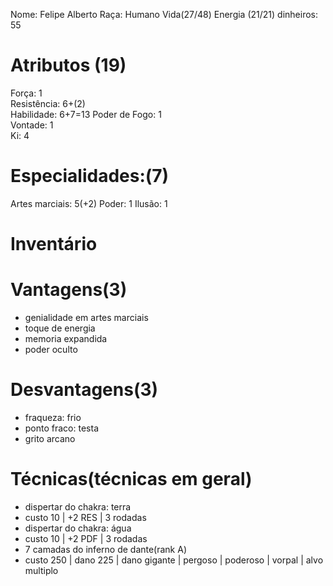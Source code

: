 Nome: Felipe Alberto
Raça: Humano
Vida(27/48)
Energia (21/21)
dinheiros: 55

# Atributos (19)
Força: 1  
Resistência: 6+(2)   
Habilidade: 6+7=13
Poder de Fogo: 1     
Vontade: 1  
Ki: 4

# Especialidades:(7)
Artes marciais: 5(+2)
Poder: 1
Ilusão: 1

# Inventário  

# Vantagens(3) 
- genialidade em artes marciais
- toque de energia
- memoria expandida
- poder oculto
# Desvantagens(3) 
- fraqueza: frio
- ponto fraco: testa
- grito arcano


# Técnicas(técnicas em geral)
- dispertar do chakra: terra
 - custo 10 | +2 RES | 3 rodadas
- dispertar do chakra: água
 - custo 10 | +2 PDF | 3 rodadas
- 7 camadas do inferno de dante(rank A)
 - custo 250 | dano 225 | dano gigante | pergoso | poderoso | vorpal | alvo multiplo
